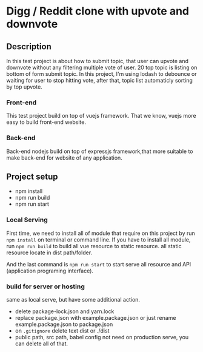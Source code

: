 # Digg / Reddit clone with upvote and downvote

## Description
In this test project is about how to submit topic, that user can upvote and downvote without any filtering multiple vote of user. 20 top topic is listing on bottom of form submit topic.
In this project, I'm using lodash to debounce or waiting for user to stop hitting vote, after that, topic list automaticly sorting by top upvote.

### Front-end
This test project build on top of vuejs framework. That we know, vuejs more easy to build front-end website.

### Back-end
Back-end nodejs build on top of expressjs framework,that more suitable to make back-end for website of any application.

## Project setup 
 - npm install
 - npm run build
 - npm run start

 ### Local Serving
 First time, we need to install all of module that require on this project by run `` npm install `` on terminal or command line. 
 If you have to install all module, run `` npm run build `` to build all vue resource to static resource. all static resource locate in dist path/folder.

 And the last command is `` npm run start `` to start serve all resource and API (application programing interface).

### build for server or hosting
same as local serve, but have some additional action.
- delete package-lock.json and yarn.lock
- replace package.json with example.package.json or just rename example.package.json to package.json
- on `.gitignore` delete text dist or ./dist
- public path, src path, babel config not need on production serve, you can delete all of that.